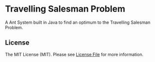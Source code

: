 # Travelling Salesman Problem

A Ant System built in Java to find an optimum to the Travelling Salesman Problem.

## License
The MIT License (MIT). Please see [License File](LICENSE.md) for more information.
